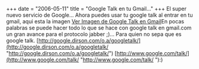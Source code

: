 +++
date = "2006-05-11"
title = "Google Talk en tu Gmail..."
+++
El super nuevo servicio de Google... Ahora puedes usar tu google talk al entrar en tu gmail, aqui esta la imagen [Ver Imagen de Google Talk en Gmail](http://www.d-corp.org/public/2006/05/googletalk.JPG)En pocas palabras se puede hacer todo lo que se hace con google talk en gmail.com un gran avance para el protocolo jabber ;)... Para quien no sepa que es google talk. [http://google.dirson.com/o.a/googletalk/](http://google.dirson.com/o.a/googletalk/ "http://google.dirson.com/o.a/googletalk/") [http://www.google.com/talk/](http://www.google.com/talk/ "http://www.google.com/talk/ "):)



